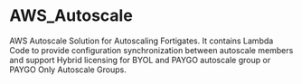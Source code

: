 # AWS_Autoscale
AWS Autoscale Solution for Autoscaling Fortigates. It contains Lambda Code to provide configuration synchronization between autoscale members and support Hybrid licensing for BYOL and PAYGO autoscale group or PAYGO Only Autoscale Groups.
